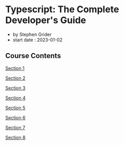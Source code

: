 # Typescript: The Complete Developer's Guide

- by Stephen Grider
- start date : 2023-01-02

## Course Contents

[Section 1](https://github.com/yujiseok/til/tree/main/ts/udemy/section-1)

[Section 2](https://github.com/yujiseok/til/tree/main/ts/udemy/section-2)

[Section 3](https://github.com/yujiseok/til/tree/main/ts/udemy/section-3)

[Section 4](https://github.com/yujiseok/til/tree/main/ts/udemy/section-4)

[Section 5](https://github.com/yujiseok/til/tree/main/ts/udemy/section-5)

[Section 6](https://github.com/yujiseok/til/tree/main/ts/udemy/section-6)

[Section 7](https://github.com/yujiseok/til/tree/main/ts/udemy/section-7)

[Section 8](https://github.com/yujiseok/til/tree/main/ts/udemy/section-8)
